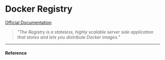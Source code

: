 # Docker Registry

[Official Documentation](https://docs.docker.com/registry/)

> *"The Registry is a stateless, highly scalable server side application that stores and lets you distribute Docker images."*

---

#### Reference